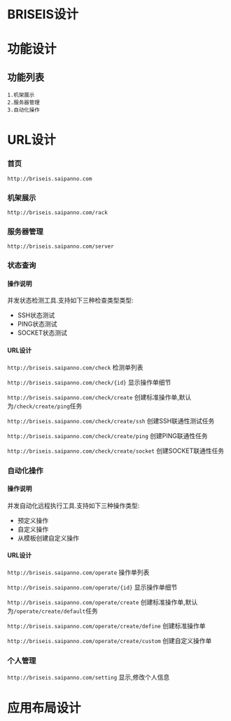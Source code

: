BRISEIS设计
===

# 功能设计

## 功能列表

    1.机架展示
    2.服务器管理
    3.自动化操作
        
# URL设计

### 首页

`http://briseis.saipanno.com`

### 机架展示

`http://briseis.saipanno.com/rack`

### 服务器管理

`http://briseis.saipanno.com/server`

### 状态查询

#### 操作说明

并发状态检测工具.支持如下三种检查类型类型:

* SSH状态测试
* PING状态测试
* SOCKET状态测试

#### URL设计

`http://briseis.saipanno.com/check`         检测单列表

`http://briseis.saipanno.com/check/{id}`    显示操作单细节

`http://briseis.saipanno.com/check/create`  创建标准操作单,默认为`/check/create/ping`任务

`http://briseis.saipanno.com/check/create/ssh`  创建SSH联通性测试任务

`http://briseis.saipanno.com/check/create/ping`    创建PING联通性任务

`http://briseis.saipanno.com/check/create/socket`    创建SOCKET联通性任务

### 自动化操作

#### 操作说明

并发自动化远程执行工具.支持如下三种操作类型:

* 预定义操作
* 自定义操作
* 从模板创建自定义操作

#### URL设计

`http://briseis.saipanno.com/operate` 操作单列表

`http://briseis.saipanno.com/operate/{id}` 显示操作单细节

`http://briseis.saipanno.com/operate/create` 创建标准操作单,默认为`/operate/create/default`任务

`http://briseis.saipanno.com/operate/create/define`   创建标准操作单

`http://briseis.saipanno.com/operate/create/custom`   创建自定义操作单


### 个人管理

`http://briseis.saipanno.com/setting` 显示,修改个人信息


# 应用布局设计